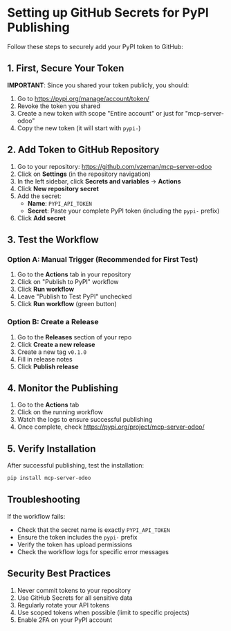 # Setting up GitHub Secrets for PyPI Publishing

Follow these steps to securely add your PyPI token to GitHub:

## 1. First, Secure Your Token

**IMPORTANT**: Since you shared your token publicly, you should:
1. Go to https://pypi.org/manage/account/token/
2. Revoke the token you shared
3. Create a new token with scope "Entire account" or just for "mcp-server-odoo"
4. Copy the new token (it will start with `pypi-`)

## 2. Add Token to GitHub Repository

1. Go to your repository: https://github.com/vzeman/mcp-server-odoo
2. Click on **Settings** (in the repository navigation)
3. In the left sidebar, click **Secrets and variables** → **Actions**
4. Click **New repository secret**
5. Add the secret:
   - **Name**: `PYPI_API_TOKEN`
   - **Secret**: Paste your complete PyPI token (including the `pypi-` prefix)
6. Click **Add secret**

## 3. Test the Workflow

### Option A: Manual Trigger (Recommended for First Test)
1. Go to the **Actions** tab in your repository
2. Click on "Publish to PyPI" workflow
3. Click **Run workflow**
4. Leave "Publish to Test PyPI" unchecked
5. Click **Run workflow** (green button)

### Option B: Create a Release
1. Go to the **Releases** section of your repo
2. Click **Create a new release**
3. Create a new tag `v0.1.0`
4. Fill in release notes
5. Click **Publish release**

## 4. Monitor the Publishing

1. Go to the **Actions** tab
2. Click on the running workflow
3. Watch the logs to ensure successful publishing
4. Once complete, check https://pypi.org/project/mcp-server-odoo/

## 5. Verify Installation

After successful publishing, test the installation:
```bash
pip install mcp-server-odoo
```

## Troubleshooting

If the workflow fails:
- Check that the secret name is exactly `PYPI_API_TOKEN`
- Ensure the token includes the `pypi-` prefix
- Verify the token has upload permissions
- Check the workflow logs for specific error messages

## Security Best Practices

1. Never commit tokens to your repository
2. Use GitHub Secrets for all sensitive data
3. Regularly rotate your API tokens
4. Use scoped tokens when possible (limit to specific projects)
5. Enable 2FA on your PyPI account
